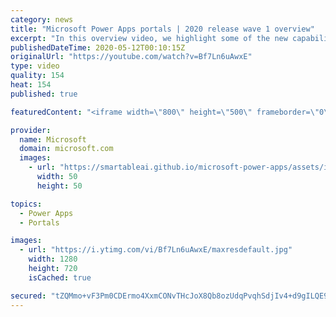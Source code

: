 ```yaml
---
category: news
title: "Microsoft Power Apps portals | 2020 release wave 1 overview"
excerpt: "In this overview video, we highlight some of the new capabilities included in the latest update to Microsoft Power Apps portals.     Here are the capabilities covered:   •    Power BI integration, so you can quickly add Power BI reports, tables, and dashboards to your portals without coding.  •    Themes"
publishedDateTime: 2020-05-12T00:10:15Z
originalUrl: "https://youtube.com/watch?v=Bf7Ln6uAwxE"
type: video
quality: 154
heat: 154
published: true

featuredContent: "<iframe width=\"800\" height=\"500\" frameborder=\"0\" src=\"https://www.youtube.com/embed/Bf7Ln6uAwxE\" allow=\"accelerometer; autoplay; encrypted-media; gyroscope; picture-in-picture\" allowfullscreen></iframe>"

provider:
  name: Microsoft
  domain: microsoft.com
  images:
    - url: "https://smartableai.github.io/microsoft-power-apps/assets/images/organizations/microsoft.com-50x50.jpg"
      width: 50
      height: 50

topics:
  - Power Apps
  - Portals

images:
  - url: "https://i.ytimg.com/vi/Bf7Ln6uAwxE/maxresdefault.jpg"
    width: 1280
    height: 720
    isCached: true

secured: "tZQMmo+vF3Pm0CDErmo4XxmCONvTHcJoX8Qb8ozUdqPvqhSdjIv4+d9gILQE9Qk+DcAn79Aee03CQx4iHthMzlCsfWKtIBHaE4jYxCaDEdKB7CEf3hGz8eRjIO7DwA9/of3jwXAxuMD2jNKIU4qkx+lZ9EouNnrise8rgn5HbVTRS5cIMUkZXEbSICq/RQDJeGg5n7cFsD7hp/MRmhSZRzejfNwws4RZ3/EDwJJ+RSVZ0irtP2FdzVp21oV4MapHx3/mcorcGMF9Xw1D5HElKv8uMTxp9IhrHc8UyjP8jMrkW7O9AD5TGczheRRZr28KIVzpnplxEP5VIcrbUdarTsvhyo8BVCT4g76V23OCQPy1qWDZ80pOaV+S9jio2twsn787fNcq+7T7tDpTblF9tTSSSaAkygeFPwbe6AFOwnba8iLqrnH6LPQQVrzECqwf;w/HeEy8Bg8JPG/GH5vMVpA=="
---
```



